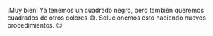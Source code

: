 ¡Muy bien! Ya tenemos un cuadrado negro, pero también queremos cuadrados de otros colores :sweat_smile:. Solucionemos esto haciendo nuevos procedimientos. :smirk: